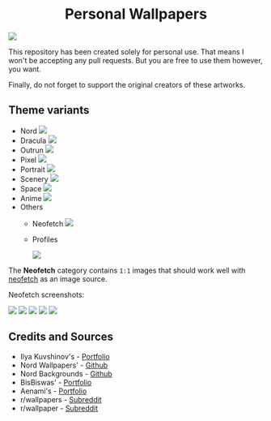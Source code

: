 <h1 align="center"> Personal Wallpapers </h1>
<img src="./assets/banner.png" slt="lambda wallpapers"/>

This repository has been created solely for personal use. That means I won't be accepting any pull requests. But you are free to use them however, you want.

Finally, do not forget to support the original creators of these artworks.

## Theme variants

- Nord
  <img src="./nord/ign_astronaut.png"/>
- Dracula
  <img src="./dracula/cat-nord-outrun.png"/>
- Outrun
  <img src="./outrun/ign_soupKong.png"/>
- Pixel
  <img src="./pixel/626akywu59j71.png"/>
- Portrait
  <img src="./portrait/Ilya-Kuvshinov-portrait-digital-art-1207385.jpg"/>
- Scenery
  <img src="./scenery/blue/3lnurbwbfwk71.png"/>
- Space
  <img src="./space/astronaut-space-space-art-nn.jpg"/>
- Anime
  <img src="./anime/896270.png"/>
- Others
  - Neofetch
    <img src="./assets/neofetch.png"/>
  - Profiles

    <img src="./profiles/black-lambda.jpg"/>

The **Neofetch** category contains `1:1` images that should work well with [neofetch](https://github.com/dylanaraps/neofetch) as an image source.

Neofetch screenshots:

<img src="./assets/neofetch1.png"/>

<img src="./assets/neofetch2.png"/>

<img src="./assets/neofetch3.png"/>

<img src="./assets/neofetch4.png"/>

<img src="./assets/neofetch5.png"/>

## Credits and Sources

- Ilya Kuvshinov's - [Portfolio](https://kuvshinov_ilya.artstation.com/)
- Nord Wallpapers' - [Github](https://github.com/linuxdotexe/nordic-wallpapers)
- Nord Backgrounds - [Github](https://github.com/dxnst/nord-backgrounds)
- BisBiswas'       - [Portfolio](https://www.artstation.com/imbis)
- Aenami's         - [Portfolio](https://www.artstation.com/aenamiart)
- r/wallpapers     - [Subreddit](https://www.reddit.com/r/wallpapers/)
- r/wallpaper      - [Subreddit](https://www.reddit.com/r/wallpaper/)
